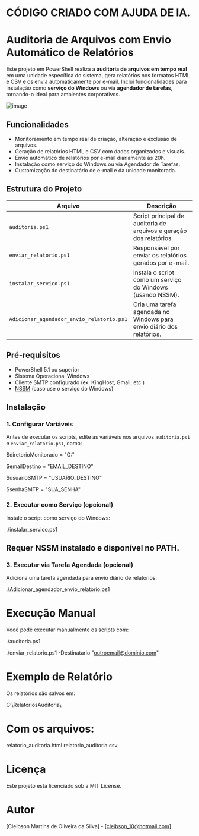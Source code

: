 # CÓDIGO CRIADO COM AJUDA DE IA.

# Auditoria de Arquivos com Envio Automático de Relatórios

Este projeto em PowerShell realiza a **auditoria de arquivos em tempo real** em uma unidade específica do sistema, gera relatórios nos formatos HTML e CSV e os envia automaticamente por e-mail. Inclui funcionalidades para instalação como **serviço do Windows** ou via **agendador de tarefas**, tornando-o ideal para ambientes corporativos.

![image](https://github.com/user-attachments/assets/c373912a-e6af-4cf5-a924-0a2d829f1cc8)


## Funcionalidades

- Monitoramento em tempo real de criação, alteração e exclusão de arquivos.
- Geração de relatórios HTML e CSV com dados organizados e visuais.
- Envio automático de relatórios por e-mail diariamente às 20h.
- Instalação como serviço do Windows ou via Agendador de Tarefas.
- Customização do destinatário de e-mail e da unidade monitorada.

## Estrutura do Projeto

| Arquivo | Descrição |
|--------|-----------|
| `auditoria.ps1` | Script principal de auditoria de arquivos e geração dos relatórios. |
| `enviar_relatorio.ps1` | Responsável por enviar os relatórios gerados por e-mail. |
| `instalar_servico.ps1` | Instala o script como um serviço do Windows (usando NSSM). |
| `Adicionar_agendador_envio_relatorio.ps1` | Cria uma tarefa agendada no Windows para envio diário dos relatórios. |

## Pré-requisitos

- PowerShell 5.1 ou superior
- Sistema Operacional Windows
- Cliente SMTP configurado (ex: KingHost, Gmail, etc.)
- [NSSM](https://nssm.cc/download) (caso use o serviço do Windows)

## Instalação

### 1. Configurar Variáveis

Antes de executar os scripts, edite as variáveis nos arquivos `auditoria.ps1` e `enviar_relatorio.ps1`, como:

$diretorioMonitorado = "G:\"

$emailDestino = "EMAIL_DESTINO"

$usuarioSMTP = "USUARIO_DESTINO"

$senhaSMTP = "SUA_SENHA"

### 2. Executar como Serviço (opcional)
Instale o script como serviço do Windows:

.\instalar_servico.ps1

## Requer NSSM instalado e disponível no PATH.

### 3. Executar via Tarefa Agendada (opcional)
Adiciona uma tarefa agendada para envio diário de relatórios:

.\Adicionar_agendador_envio_relatorio.ps1

# Execução Manual
Você pode executar manualmente os scripts com:

.\auditoria.ps1

.\enviar_relatorio.ps1 -Destinatario "outroemail@dominio.com"

# Exemplo de Relatório
Os relatórios são salvos em:

C:\RelatoriosAuditoria\

# Com os arquivos:
relatorio_auditoria.html
relatorio_auditoria.csv

# Licença
Este projeto está licenciado sob a MIT License.

# Autor
[Cleibson Martins de Oliveira da Silva] - [cleibson_10@hotmail.com]

